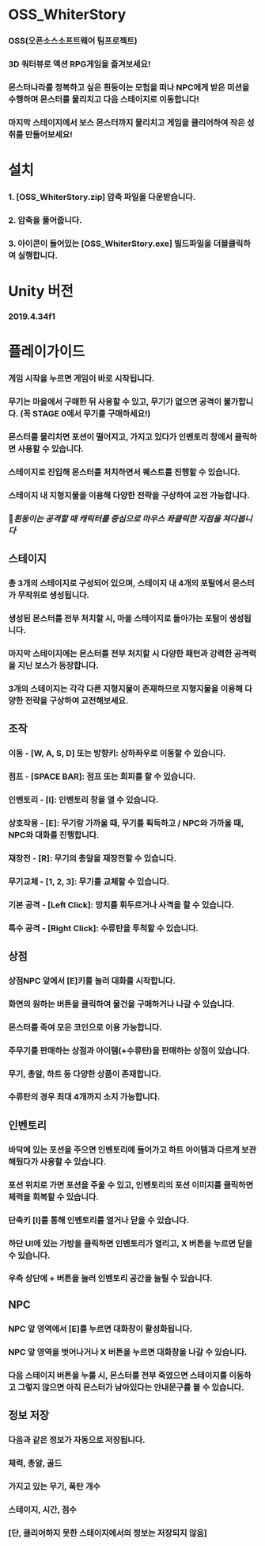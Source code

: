 # OSS_WhiterStory
### OSS(오픈소스소프트웨어 팀프로젝트)
### 3D 쿼터뷰로 액션 RPG게임을 즐겨보세요!
### 몬스터나라를 정복하고 싶은 흰둥이는 모험을 떠나 NPC에게 받은 미션을 수행하며 몬스터를 물리치고 다음 스테이지로 이동합니다!
### 마지막 스테이지에서 보스 몬스터까지 물리치고 게임을 클리어하여 작은 성취를 만들어보세요!

# 설치
### 1. [OSS_WhiterStory.zip] 압축 파일을 다운받습니다.
### 2. 압축을 풀어줍니다.
### 3. 아이콘이 들어있는 [OSS_WhiterStory.exe] 빌드파일을 더블클릭하여 실행합니다.

# Unity 버전
### 2019.4.34f1

# 플레이가이드
### 게임 시작을 누르면 게임이 바로 시작됩니다.
### 무기는 마을에서 구매한 뒤 사용할 수 있고, 무기가 없으면 공격이 불가합니다. (꼭 STAGE 0에서 무기를 구매하세요!)
### 몬스터를 물리치면 포션이 떨어지고, 가지고 있다가 인벤토리 창에서 클릭하면 사용할 수 있습니다.
### 스테이지로 진입해 몬스터를 처치하면서 퀘스트를 진행할 수 있습니다.
### 스테이지 내 지형지물을 이용해 다양한 전략을 구상하여 교전 가능합니다.
### 📌*흰둥이는 공격할 때 캐릭터를 중심으로 마우스 좌클릭한 지점을 쳐다봅니다*
## 스테이지
### 총 3개의 스테이지로 구성되어 있으며, 스테이지 내 4개의 포탈에서 몬스터가 무작위로 생성됩니다.
### 생성된 몬스터를 전부 처치할 시, 마을 스테이지로 돌아가는 포탈이 생성됩니다.
### 마지막 스테이지에는 몬스터를 전부 처치할 시 다양한 패턴과 강력한 공격력을 지닌 보스가 등장합니다.
### 3개의 스테이지는 각각 다른 지형지물이 존재하므로 지형지물을 이용해 다양한 전략을 구상하여 교전해보세요.
## 조작
### 이동 - [W, A, S, D] 또는 방향키: 상하좌우로 이동할 수 있습니다.
### 점프 - [SPACE BAR]: 점프 또는 회피를 할 수 있습니다.
### 인벤토리 - [I]: 인벤토리 창을 열 수 있습니다.
### 상호작용 - [E]: 무기랑 가까울 때, 무기를 획득하고 / NPC와 가까울 때, NPC와 대화를 진행합니다. 
### 재장전 - [R]: 무기의 총알을 재장전할 수 있습니다.
### 무기교체 - [1, 2, 3]: 무기를 교체할 수 있습니다.
### 기본 공격 - [Left Click]: 망치를 휘두르거나 사격을 할 수 있습니다.
### 특수 공격 - [Right Click]: 수류탄을 투척할 수 있습니다.
## 상점
### 상점NPC 앞에서 [E]키를 눌러 대화를 시작합니다.
### 화면의 원하는 버튼을 클릭하여 물건을 구매하거나 나갈 수 있습니다.
### 몬스터를 죽여 모은 코인으로 이용 가능합니다.
### 주무기를 판매하는 상점과 아이템(+수류탄)을 판매하는 상점이 있습니다.
### 무기, 총알, 하트 등 다양한 상품이 존재합니다.
### 수류탄의 경우 최대 4개까지 소지 가능합니다.
## 인벤토리
### 바닥에 있는 포션을 주으면 인벤토리에 들어가고 하트 아이템과 다르게 보관해뒀다가 사용할 수 있습니다.
### 포션 위치로 가면 포션을 주울 수 있고, 인벤토리의 포션 이미지를 클릭하면 체력을 회복할 수 있습니다.
### 단축키 [I]를 통해 인벤토리를 열거나 닫을 수 있습니다.
### 하단 UI에 있는 가방을 클릭하면 인벤토리가 열리고, X 버튼을 누르면 닫을 수 있습니다.
### 우측 상단에 + 버튼을 눌러 인벤토리 공간을 늘릴 수 있습니다.
## NPC
### NPC 앞 영역에서 [E]를 누르면 대화창이 활성화됩니다.
### NPC 앞 영역을 벗어나거나 X 버튼을 누르면 대화창을 나갈 수 있습니다.
### 다음 스테이지 버튼을 누를 시, 몬스터를 전부 죽였으면 스테이지를 이동하고 그렇지 않으면 아직 몬스터가 남아있다는 안내문구를 볼 수 있습니다.
## 정보 저장
### 다음과 같은 정보가 자동으로 저장됩니다.
### 체력, 총알, 골드
### 가지고 있는 무기, 폭탄 개수
### 스테이지, 시간, 점수
### [단, 클리어하지 못한 스테이지에서의 정보는 저장되지 않음]
